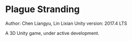 # Plague Stranding
Author: Chen Liangyu, Lin Lixian
Unity version: 2017.4 LTS


A 3D Unity game, under active development.
